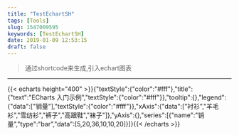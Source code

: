 ```yaml
---
title: "TestEchartSH"
tags: [Tools]
slug: 1547009595
keywords: [TestEchartSH]
date: 2019-01-09 12:53:15
draft: false
---
```


>通过shortcode来生成,引入echart图表


---



{{< echarts height="400" >}}{"textStyle":{"color":"#fff"},"title":{"text":"ECharts 入门示例","textStyle":{"color":"#fff"}},"tooltip":{},"legend":{"data":["销量"],"textStyle":{"color":"#fff"}},"xAxis":{"data":["衬衫","羊毛衫","雪纺衫","裤子","高跟鞋","袜子"]},"yAxis":{},"series":[{"name":"销量","type":"bar","data":[5,20,36,10,10,20]}]}{{< /echarts >}}